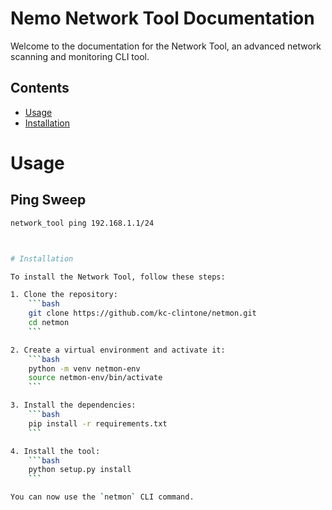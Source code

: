 # Nemo Network Tool Documentation

Welcome to the documentation for the Network Tool, an advanced network scanning and monitoring CLI tool.

## Contents
- [Usage](usage.md)
- [Installation](installation.md)

# Usage

## Ping Sweep

```bash
network_tool ping 192.168.1.1/24



# Installation

To install the Network Tool, follow these steps:

1. Clone the repository:
    ```bash
    git clone https://github.com/kc-clintone/netmon.git
    cd netmon
    ```

2. Create a virtual environment and activate it:
    ```bash
    python -m venv netmon-env
    source netmon-env/bin/activate
    ```

3. Install the dependencies:
    ```bash
    pip install -r requirements.txt
    ```

4. Install the tool:
    ```bash
    python setup.py install
    ```

You can now use the `netmon` CLI command.

